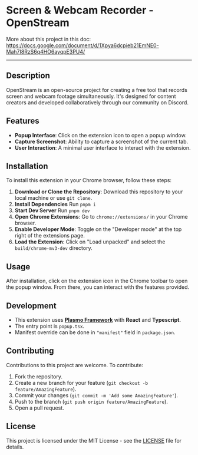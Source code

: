 # Screen & Webcam Recorder - OpenStream

More about this project in this doc: https://docs.google.com/document/d/1Xpya6dcpieb21EmNE0-Mah7I8RzS6q4HO6ayqpE3PU4/

---
## Description

OpenStream is an open-source project for creating a free tool that records screen and webcam footage simultaneously. It's designed for content creators and developed collaboratively through our community on Discord.

## Features
- **Popup Interface**: Click on the extension icon to open a popup window.
- **Capture Screenshot**: Ability to capture a screenshot of the current tab.
- **User Interaction**: A minimal user interface to interact with the extension.

## Installation

To install this extension in your Chrome browser, follow these steps:

1. **Download or Clone the Repository**: Download this repository to your local machine or use `git clone`.
2. **Install Dependencies** Run `pnpm i`
3. **Start Dev Server** Run `pnpm dev`
4. **Open Chrome Extensions**: Go to `chrome://extensions/` in your Chrome browser.
5. **Enable Developer Mode**: Toggle on the "Developer mode" at the top right of the extensions page.
6. **Load the Extension**: Click on "Load unpacked" and select the `build/chrome-mv3-dev` directory.

## Usage

After installation, click on the extension icon in the Chrome toolbar to open the popup window. From there, you can interact with the features provided.

## Development

- This extension uses [**Plasmo Framework**](https://docs.plasmo.com/framework) with **React** and **Typescript**.
- The entry point is `popup.tsx`.
- Manifest override can be done in `"manifest"` field in `package.json`.

## Contributing

Contributions to this project are welcome. To contribute:

1. Fork the repository.
2. Create a new branch for your feature (`git checkout -b feature/AmazingFeature`).
3. Commit your changes (`git commit -m 'Add some AmazingFeature'`).
4. Push to the branch (`git push origin feature/AmazingFeature`).
5. Open a pull request.

## License

This project is licensed under the MIT License - see the [LICENSE](https://github.com/ykdojo/OpenStream/blob/main/LICENSE) file for details.
